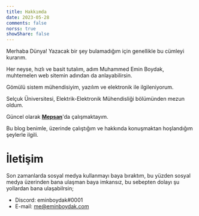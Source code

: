 ```yaml
---
title: Hakkımda
date: 2023-05-28
comments: false
norss: true
showShare: false
---
```


Merhaba Dünya! Yazacak bir şey bulamadığım için genellikle bu cümleyi kurarım.

Her neyse, hızlı ve basit tutalım, adım Muhammed Emin Boydak, muhtemelen web sitemin adından da anlayabilirsin.

Gömülü sistem mühendisiyim, yazılım ve elektronik ile ilgileniyorum.

Selçuk Üniversitesi, Elektrik-Elektronik Mühendisliği bölümünden mezun oldum.

Güncel olarak **[Mepsan](https://www.mepsan.com.tr/)**'da çalışmaktayım.

Bu blog benimle, üzerinde çalıştığım ve hakkında konuşmaktan hoşlandığım şeylerle ilgili.

# İletişim

Son zamanlarda sosyal medya kullanmayı baya bıraktım, bu yüzden sosyal medya üzerinden bana ulaşman baya imkansız, bu sebepten dolayı şu yollardan bana ulaşabilrsin;

- Discord: eminboydak#0001
- E-mail: [me@eminboydak.com](mailto:me@eminboydak.com)